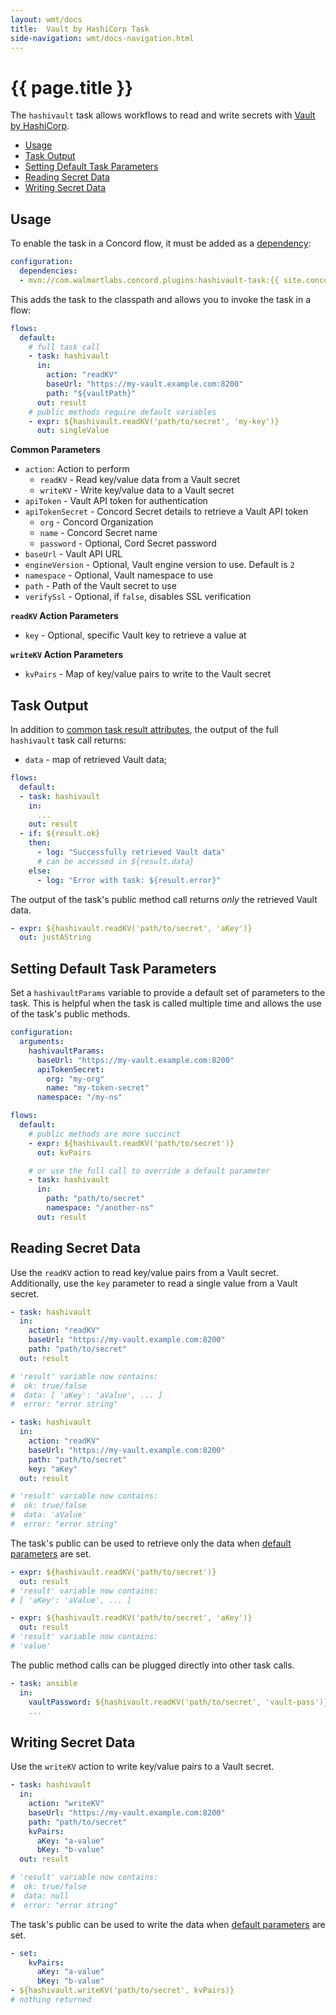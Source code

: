 ```yaml
---
layout: wmt/docs
title:  Vault by HashiCorp Task
side-navigation: wmt/docs-navigation.html
---
```


# {{ page.title }}

The `hashivault` task allows workflows to read and write secrets
with [Vault by HashiCorp](https://www.vaultproject.io/).

- [Usage](#usage)
- [Task Output](#task-output)
- [Setting Default Task Parameters](#setting-default-task-parameters)
- [Reading Secret Data](#reading-secret-data)
- [Writing Secret Data](#writing-secret-data)

## Usage

To enable the task in a Concord flow, it must be added as a
[dependency](../processes-v2/configuration.html#dependencies):

```yaml
configuration:
  dependencies:
  - mvn://com.walmartlabs.concord.plugins:hashivault-task:{{ site.concord_plugins_version }}
```

This adds the task to the classpath and allows you to invoke the task in a flow:

```yaml
flows:
  default:
    # full task call
    - task: hashivault
      in:
        action: "readKV"
        baseUrl: "https://my-vault.example.com:8200"
        path: "${vaultPath}"
      out: result
    # public methods require default variables
    - expr: ${hashivault.readKV('path/to/secret', 'my-key')}
      out: singleValue
```

__Common Parameters__
- `action`: Action to perform
  - `readKV` - Read key/value data from a Vault secret
  - `writeKV` - Write key/value data to a Vault secret
- `apiToken` - Vault API token for authentication
- `apiTokenSecret` - Concord Secret details to retrieve a Vault API token
  - `org` - Concord Organization
  - `name` - Concord Secret name
  - `password` - Optional, Cord Secret password
- `baseUrl` - Vault API URL
- `engineVersion` - Optional, Vault engine version to use. Default is `2` 
- `namespace` - Optional, Vault namespace to use
- `path` - Path of the Vault secret to use
- `verifySsl` - Optional, if `false`, disables SSL verification

__`readKV` Action Parameters__
- `key` - Optional, specific Vault key to retrieve a value at

__`writeKV` Action Parameters__
- `kvPairs` - Map of key/value pairs to write to the Vault secret

## Task Output

In addition to
[common task result attributes](../processes-v2/flows.html#task-result-data-structure),
the output of the full `hashivault` task call returns:

- `data` - map of retrieved Vault data;

```yaml
flows:
  default:
  - task: hashivault
    in:
      ...
    out: result
  - if: ${result.ok}
    then:
      - log: "Successfully retrieved Vault data"
      # can be accessed in ${result.data}
    else:
      - log: "Error with task: ${result.error}"
```

The output of the task's public method call returns _only_ the retrieved Vault data.

```yaml
- expr: ${hashivault.readKV('path/to/secret', 'aKey')}
  out: justAString
```

## Setting Default Task Parameters

Set a `hashivaultParams` variable to provide a default set of parameters to the
task. This is helpful when the task is called multiple time and allows the use
of the task's public methods.

```yaml
configuration:
  arguments:
    hashivaultParams:
      baseUrl: "https://my-vault.example.com:8200"
      apiTokenSecret:
        org: "my-org"
        name: "my-token-secret"
      namespace: "/my-ns"

flows:
  default:
    # public methods are more succinct
    - expr: ${hashivault.readKV('path/to/secret')}
      out: kvPairs

    # or use the full call to override a default parameter
    - task: hashivault
      in:
        path: "path/to/secret"
        namespace: "/another-ns"
      out: result
```

## Reading Secret Data

Use the `readKV` action to read key/value pairs from a Vault secret. Additionally,
use the `key` parameter to read a single value from a Vault secret.

```yaml
- task: hashivault
  in:
    action: "readKV"
    baseUrl: "https://my-vault.example.com:8200"
    path: "path/to/secret"
  out: result

# 'result' variable now contains:
#  ok: true/false
#  data: [ 'aKey': 'aValue', ... ]
#  error: "error string"

- task: hashivault
  in:
    action: "readKV"
    baseUrl: "https://my-vault.example.com:8200"
    path: "path/to/secret"
    key: "aKey"
  out: result

# 'result' variable now contains:
#  ok: true/false
#  data: 'aValue'
#  error: "error string"
```

The task's public can be used to retrieve only the data when
[default parameters](#setting-default-task-parameters) are set.

```yaml
- expr: ${hashivault.readKV('path/to/secret')}
  out: result
# 'result' variable now contains:
# [ 'aKey': 'aValue', ... ]

- expr: ${hashivault.readKV('path/to/secret', 'aKey')}
  out: result
# 'result' variable now contains:
# 'value'
```

The public method calls can be plugged directly into other task calls.

```yaml
- task: ansible
  in:
    vaultPassword: ${hashivault.readKV('path/to/secret', 'vault-pass')}
    ...
```

## Writing Secret Data

Use the `writeKV` action to write key/value pairs to a Vault secret.

```yaml
- task: hashivault
  in:
    action: "writeKV"
    baseUrl: "https://my-vault.example.com:8200"
    path: "path/to/secret"
    kvPairs:
      aKey: "a-value"
      bKey: "b-value"
  out: result

# 'result' variable now contains:
#  ok: true/false
#  data: null
#  error: "error string"
```

The task's public can be used to write the data when
[default parameters](#setting-default-task-parameters) are set.

```yaml
- set:
    kvPairs:
      aKey: "a-value"
      bKey: "b-value"
- ${hashivault.writeKV('path/to/secret', kvPairs)}
# nothing returned
```
